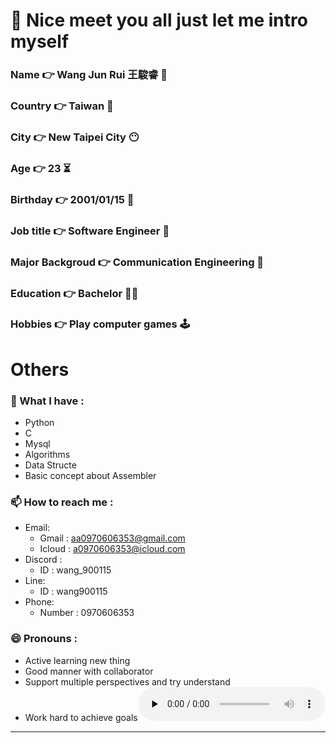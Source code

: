 # 👋 Nice meet you all just let me intro myself  
### Name            👉️ Wang Jun Rui 王駿睿 💪
### Country         👉️ Taiwan 💯
### City            👉️ New Taipei City 😶
### Age             👉️ 23 ⏳️
### Birthday        👉️ 2001/01/15 🎉
### Job title       👉️ Software Engineer 🛄
### Major Backgroud 👉️ Communication Engineering 📙
### Education       👉️ Bachelor 👨‍🎓
### Hobbies         👉️ Play computer games 🕹️
# Others 
### 🤔 What I have :
  - Python
  - C
  - Mysql
  - Algorithms
  - Data Structe
  - Basic concept about Assembler
### 📫 How to reach me :
  - Email:
    - Gmail : aa0970606353@gmail.com
    - Icloud : a0970606353@icloud.com 
  - Discord :
    - ID : wang_900115
  - Line:
    - ID : wang900115
  - Phone:
    - Number : 0970606353 
### 😄 Pronouns :
  - Active learning new thing
  - Good manner with collaborator
  - Support multiple perspectives and try understand
  - Work hard to achieve  goals
​<audio id="audio" controls="" preload="none">
      <source id="mp3" src="https://www.youtube.com/watch?v=dm0ndgjk9V4">
</audio>

---
